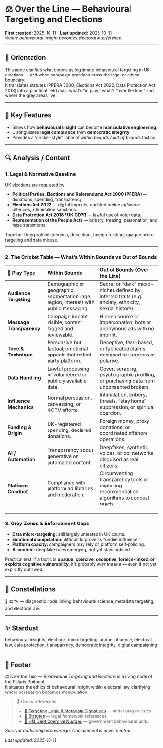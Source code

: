 # ⚖️ Over the Line — Behavioural Targeting and Elections  
**First created:** 2025-10-11 | **Last updated:** 2025-10-11  
*Where behavioural insight becomes electoral interference.*

---

## 🧭 Orientation  
This node clarifies what counts as legitimate behavioural targeting in UK elections — and when campaign practices cross the legal or ethical boundary.  
It translates statutes (PPERA 2000, Elections Act 2022, Data Protection Act 2018) into a practical field map: what’s “in play,” what’s “over the line,” and where the grey areas live.

---

## 🧩 Key Features  
- Shows how **behavioural insight** can become **manipulative engineering**.  
- Distinguishes **legal compliance** from **democratic integrity**.  
- Provides a “cricket-style” table of *within bounds / out of bounds* tactics.  

---

## 🔍 Analysis / Content  

### 1. Legal & Normative Baseline  
UK elections are regulated by:  
- **Political Parties, Elections and Referendums Act 2000 (PPERA)** — donations, spending, transparency.  
- **Elections Act 2022** — digital imprints, updated *undue influence* offences, intimidation sanctions.  
- **Data Protection Act 2018 / UK GDPR** — lawful use of voter data.  
- **Representation of the People Acts** — bribery, treating, personation, and false statements.  

Together they prohibit coercion, deception, foreign funding, opaque micro-targeting and data misuse.  

---

### 2. The Cricket Table — What’s Within Bounds vs Out of Bounds  

| 🏏 Play Type | **Within Bounds** | **Out of Bounds (Over the Line)** |
|:--|:--|:--|
| **Audience Targeting** | Demographic or geographic segmentation (age, region, interest) with public messaging. | Secret or “dark” micro-niches defined by inferred traits (e.g. anxiety, ethnicity, sexual history). |
| **Message Transparency** | Campaign imprint visible; content logged and reviewable. | Hidden source or impersonation; bots or anonymous ads with no imprint. |
| **Tone & Technique** | Persuasive but factual; emotional appeals that reflect party platform. | Deceptive, fear-based, or fabricated claims designed to suppress or polarise. |
| **Data Handling** | Lawful processing of volunteered or publicly available data. | Covert scraping, psychographic profiling, or purchasing data from unconsented brokers. |
| **Influence Mechanics** | Normal persuasion, canvassing, or GOTV efforts. | Intimidation, bribery, threats, “stay home” suppression, or spiritual coercion. |
| **Funding & Origin** | UK-registered spending, declared donations. | Foreign money, proxy donations, or coordinated offshore operations. |
| **AI / Automation** | Transparency about generative or automated content. | Deepfakes, synthetic voices, or bot networks disguised as real citizens. |
| **Platform Conduct** | Compliance with platform ad libraries and moderation. | Circumventing transparency tools or exploiting recommendation algorithms to conceal reach. |

---

### 3. Grey Zones & Enforcement Gaps  
- **Data micro-targeting:** still largely untested in UK courts.  
- **Emotional manipulation:** difficult to prove as “undue influence.”  
- **Platform opacity:** campaigners may rely on platform self-policing.  
- **AI content:** deepfake rules emerging, not yet standardised.  

Practical test: if a tactic is **opaque, coercive, deceptive, foreign-linked, or exploits cognitive vulnerability**, it’s probably *over the line* — even if not yet explicitly outlawed.

---

## 🌌 Constellations  
🧿 ⚖️ 🛰️ — diagnostic node linking behavioural science, metadata targeting, and electoral law.  

---

## ✨ Stardust  
behavioural insights, elections, microtargeting, undue influence, electoral law, data protection, transparency, democratic integrity, digital campaigning  

---

## 🏮 Footer  

*⚖️ Over the Line — Behavioural Targeting and Elections* is a living node of the Polaris Protocol.  
It situates the ethics of behavioural insight within electoral law, clarifying where persuasion becomes manipulation.  

> 📡 Cross-references:  
> - [🧿 Targeting Logic & Metadata Signatures](../Disruption_Kit/Big_Picture_Protocols/🧿_targeting_logic_metadata_signatures.md) — underlying rulesets  
> - [📜 Statutes](../Disruption_Kit/Big_Picture_Protocols/📜_statutes/) — legal framework references  
> - [🧠 HM Dept Coercive Nudges](../Disruption_Kit/Big_Picture_Protocols/🧠_hm_dept_coercive_nudges/) — government behavioural units  

*Survivor authorship is sovereign. Containment is never neutral.*  

_Last updated: 2025-10-11_
